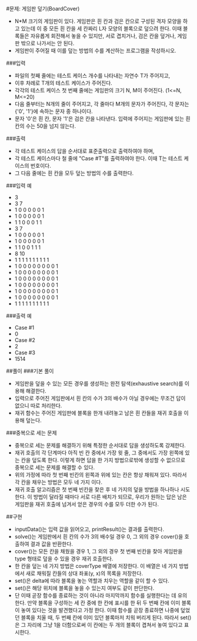 #문제: 게임판 덮기(BoardCover)
- N*M 크기의 게임판이 있다. 게임판은 흰 칸과 검은 칸으로 구성된 격자 모양을 하고 있는데 이 중 모든 흰 칸을 세 칸짜리 L자 모양의 블록으로 덮으려 한다. 이때 블록들은 자유롭게 회전해서 놓을 수 있지만, 서로 겹치거나, 검은 칸을 덮거나, 게임판 밖으로 나가서는 안 된다.
- 게임판이 주어질 때 이를 덮는 방법의 수를 계산하는 프로그램을 작성하시오.

###입력
- 파일의 첫째 줄에는 테스트 케이스 개수를 나타내는 자연수 T가 주어지고,
- 이후 차례로 T개의 테스트 케이스가 주어진다.
- 각각의 테스트 케이스 첫 번째 줄에는 게임판의 크기 N, M이 주어진다. (1<=N, M<=20)
- 다음 줄부터는 N개의 줄이 주어지고, 각 줄마다 M개의 문자가 주어진다, 각 문자는 {'0', '1'}에 속하는 문자 중 하나이다.
- 문자 '0'은 흰 칸, 문자 '1'은 검은 칸을 나타낸다. 입력에 주어지는 게임판에 있는 흰 칸의 수는 50을 넘지 않는다.

###출력
- 각 테스트 케이스의 답을 순서대로 표준출력으로 출력하여야 하며,
- 각 테스트 케이스마다 철 줄에 "Case #T"를 출력하여야 한다. 이때 T는 테스트 케이스의 번호이다.
- 그 다음 줄에는 흰 칸을 모두 덮는 방법의 수를 출력한다.

###입력 예
- 3
- 3 7
- 1 0 0 0 0 0 1
- 1 0 0 0 0 0 1
- 1 1 0 0 0 1 1
- 3 7
- 1 0 0 0 0 0 1
- 1 0 0 0 0 0 1
- 1 1 0 0 1 1 1
- 8 10
- 1 1 1 1 1 1 1 1 1 1
- 1 0 0 0 0 0 0 0 0 1
- 1 0 0 0 0 0 0 0 0 1
- 1 0 0 0 0 0 0 0 0 1
- 1 0 0 0 0 0 0 0 0 1
- 1 0 0 0 0 0 0 0 0 1
- 1 0 0 0 0 0 0 0 0 1
- 1 1 1 1 1 1 1 1 1 1

###출력 예
- Case #1
- 0
- Case #2
- 2
- Case #3
- 1514

##풀이
###기본 풀이
- 게임판을 덮을 수 있는 모든 경우를 생성하는 완전 탐색(exhaustive search)를 이용해 해결한다. 
- 입력으로 주어진 게임판에서 흰 칸의 수가 3의 배수가 아닐 경우에는 무조건 답이 없으니 따로 처리한다. 
- 재귀 함수는 주어진 게임판에 블록을 한개 내려놓고 남은 흰 칸들을 재귀 호출을 이용해 덮는다.

###중복으로 세는 문제
- 중복으로 세는 문제를 해결하기 위해 특정한 순서대로 답을 생성하도록 강제한다.
- 재귀 호출의 각 단계마다 아직 빈 칸 중에서 가장 윗 줄, 그 중에서도 가장 왼쪽에 있는 칸을 덮도록 한다. 이렇게 하면 답을 한 가지 방법으로밖에 생성할 수 없으므로 중복으로 세는 문제를 해결할 수 있다.
- 위의 가정에 따라 첫 번째 빈칸의 왼쪽과 위에 있는 칸은 항상 채워져 있다. 따라서 각 칸을 채우는 방법은 모두 네 가지 이다.
- 재귀 호출 알고리즘은 첫 번째 빈칸을 찾은 후 네 가지의 덮을 방법을 하나하나 시도한다. 이 방법이 달라질 때마다 서로 다른 배치가 되므로, 우리가 원하는 답은 남은 게임판을 재귀 호출에 넘겨서 얻은 경우의 수를 모두 더한 수가 된다.

##구현
- inputData()는 입력 값을 읽어오고, printResult()는 결과를 출력한다.
- solve()는 게임판에서 흰 칸의 수가 3의 배수일 경우 0, 그 외의 경우 cover()을 호출하여 결과 값을 반환한다.
- cover()는 모든 칸을 채웠을 경우 1, 그 외의 경우 첫 번째 빈칸을 찾아 게임판을 type 형태로 덮을 수 있을 경우 재귀 호출한다.
- 한 칸을 덮는 네 가지 방법은 coverType 배열에 저장한다. 이 배열은 네 가지 방법에서 새로 채워질 칸들의 상대 좌표(y, x)의 목록을 저장한다.
- set()은 delta에 따라 블록을 놓는 역할과 치우는 역할을 같이 할 수 있다.
- set()은 해당 위치에 블록을 놓을 수 있는지 여부도 같이 판단한다. 
- 단 이때 곧장 함수를 종료하는 것이 아니라 마지막까지 함수를 실행한다는 데 유의한다. 만약 블록을 구성하는 세 칸 중에 한 칸에 표시를 한 뒤 두 번째 칸에 이미 블록이 놓여 있다는 것을 발견했다고 가정 한다. 이때 함수를 곧장 종료하면 나중에 덮었던 블록을 치울 때, 두 번째 칸에 이미 있던 블록마저 치워 버리게 된다. 따라서 set()은 그 자리에 그냥 1을 더함으로써 이 칸에는 두 개의 블록이 겹쳐서 놓여 있다고 표시한다.

